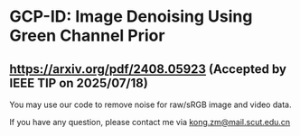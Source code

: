 # GCP-ID: Image Denoising Using Green Channel Prior
## https://arxiv.org/pdf/2408.05923 (Accepted by IEEE TIP on 2025/07/18)
You may use our code to remove noise for raw/sRGB image and video data.  

If you have any question, please contact me via kong.zm@mail.scut.edu.cn
